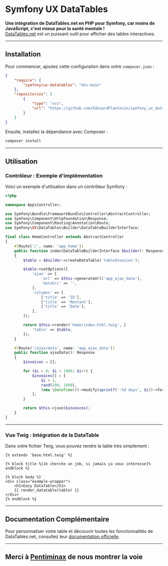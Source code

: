 # Symfony UX DataTables

**Une intégration de DataTables.net en PHP pour Symfony, car moins de JavaScript, c'est mieux pour la santé mentale !**  
[DataTables.net](https://datatables.net/) est un puissant outil pour afficher des tables interactives.

---

## Installation

Pour commencer, ajoutez cette configuration dans votre `composer.json` :

```json
{
    "require": {
        "symfony/ux-datatables": "dev-main"
    },
    "repositories": [
        {
            "type": "vcs",
            "url": "https://github.com/EdouardPlantevin/symfony_ux_datatables.git"
        }
    ]
}
```

Ensuite, installez la dépendance avec Composer : 

```bash
composer install
```

---

## Utilisation

### Contrôleur : Exemple d'implémentation

Voici un exemple d'utilisation dans un contrôleur Symfony : 

```php
<?php

namespace App\Controller;

use Symfony\Bundle\FrameworkBundle\Controller\AbstractController;
use Symfony\Component\HttpFoundation\Response;
use Symfony\Component\Routing\Annotation\Route;
use Symfony\UX\DataTables\Builder\DataTableBuilderInterface;

final class HomeController extends AbstractController
{
    #[Route('/', name: 'app_home')]
    public function index(DataTableBuilderInterface $builder): Response
    {
        $table = $builder->createDataTable('tableInvoices');

        $table->setOptions([
            'ajax' => [
                'url' => $this->generateUrl('app_ajax_data'),
                'dataSrc' => '',
            ],
            'columns' => [
                ['title' => 'ID'],
                ['title' => 'Montant'],
                ['title' => 'Date'],
            ],
        ]);

        return $this->render('home/index.html.twig', [
            'table' => $table,
        ]);
    }

    #[Route('/ajax/data', name: 'app_ajax_data')]
    public function ajaxData(): Response
    {
        $invoices = [];

        for ($i = 0; $i < 1000; $i++) {
            $invoices[] = [
                $i + 1,
                rand(100, 1000),
                (new \DateTime())->modify(sprintf('-%d days', $i))->format('Y-m-d'),
            ];
        }

        return $this->json($invoices);
    }
}
```

---

### Vue Twig : Intégration de la DataTable

Dans votre fichier Twig, vous pouvez rendre la table très simplement :

```twig
{% extends 'base.html.twig' %}

{% block title %}Je cherche un job, si jamais ça vous intéresse{% endblock %}

{% block body %}
<div class="example-wrapper">
    <h1>Easy DataTable</h1>
    {{ render_datatable(table) }}
</div>
{% endblock %}
```

---

## Documentation Complémentaire

Pour personnaliser votre table et découvrir toutes les fonctionnalités de DataTables.net, consultez leur [documentation officielle](https://datatables.net/).

---

## Merci à [Pentiminax](https://www.youtube.com/@Pentiminax) de nous montrer la voie
